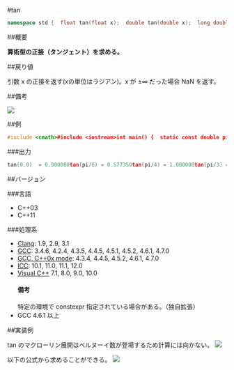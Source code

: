#tan
```cpp
namespace std {  float tan(float x);  double tan(double x);  long double tan(long double x);  template<class Integral>  double tan(Integral x);   // C++11}
```

##概要

<b>算術型の正接（タンジェント）を求める。</b>


##戻り値

引数 x の正接を返す(xの単位はラジアン)。x が ±∞ だった場合 NaN を返す。


##備考

![](https://raw.github.com/cpprefjp/image/master/reference/cmath/tan/tan.png)



##例

```cpp
#include <cmath>#include <iostream>int main() {  static const double pi = 3.14159265358979265358979;  std::cout << std::fixed;  std::cout << "tan(0.0)  = " << std::tan(0.0) << std::endl;  std::cout << "tan(pi/6) = " << std::tan(pi/6) << std::endl;  std::cout << "tan(pi/4) = " << std::tan(pi/4) << std::endl;  std::cout << "tan(pi/3) = " << std::tan(pi/3) << std::endl;  std::cout << "tan(pi/2) = " << std::tan(pi/2) << std::endl;}
```

###出力

```cpp
tan(0.0)  = 0.000000tan(pi/6) = 0.577350tan(pi/4) = 1.000000tan(pi/3) = 1.732051tan(pi/2) = 3530114321217157.500000
```

##バージョン


###言語


- C++03
- C++11



###処理系

- [Clang](/implementation#clang.md): 1.9, 2.9, 3.1
- [GCC](/implementation#gcc.md): 3.4.6, 4.2.4, 4.3.5, 4.4.5, 4.5.1, 4.5.2, 4.6.1, 4.7.0
- [GCC, C++0x mode](/implementation#gcc.md): 4.3.4, 4.4.5, 4.5.2, 4.6.1, 4.7.0
- [ICC](/implementation#icc.md): 10.1, 11.0, 11.1, 12.0
- [Visual C++](/implementation#visual_cpp.md) 7.1, 8.0, 9.0, 10.0<h4>備考</h4>
特定の環境で constexpr 指定されている場合がある。（独自拡張）
- GCC 4.6.1 以上



##実装例

tan のマクローリン展開はベルヌーイ数が登場するため計算には向かない。
![](https://raw.github.com/cpprefjp/image/master/reference/cmath/tan/tan_mac.png)

以下の公式から求めることができる。
![](https://raw.github.com/cpprefjp/image/master/reference/cmath/tan/tan_formula.png)


